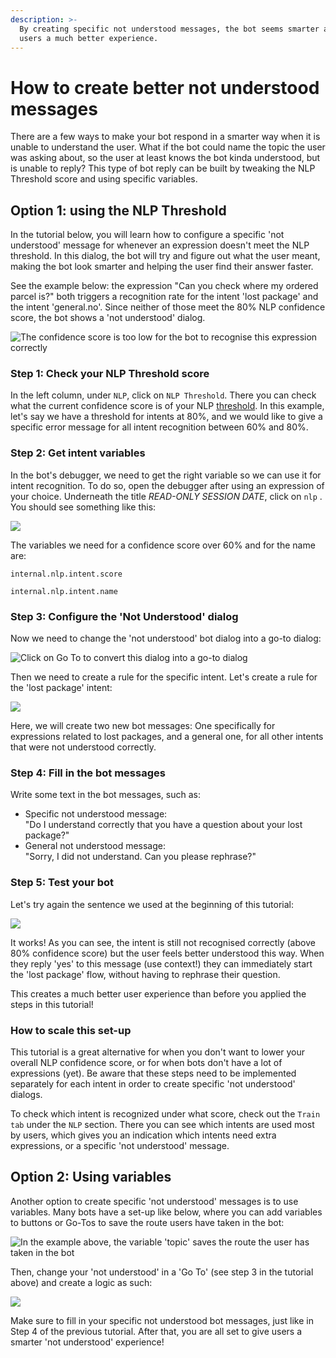 ```yaml
---
description: >-
  By creating specific not understood messages, the bot seems smarter and gives
  users a much better experience.
---
```


# How to create better not understood messages

There are a few ways to make your bot respond in a smarter way when it is unable to understand the user. What if the bot could name the topic the user was asking about, so the user at least knows the bot kinda understood, but is unable to reply? This type of bot reply can be built by tweaking the NLP Threshold score and using specific variables.&#x20;

## Option 1: using the NLP Threshold

In the tutorial below, you will learn how to configure a specific 'not understood' message for whenever an expression doesn't meet the NLP threshold. In this dialog, the bot will try and figure out what the user meant, making the bot look smarter and helping the user find their answer faster.

See the example below: the expression "Can you check where my ordered parcel is?" both triggers a recognition rate for the intent 'lost package' and the intent 'general.no'. Since neither of those meet the 80% NLP confidence score, the bot shows a 'not understood' dialog.

![The confidence score is too low for the bot to recognise this expression correctly](<../../.gitbook/assets/image (484).png>)

### Step 1: Check your NLP Threshold score

In the left column, under `NLP`, click on `NLP Threshold`. There you can check what the current confidence score is of your NLP [threshold](https://docs.chatlayer.ai/understanding-users/natural-language-processing-nlp/settings). In this example, let's say we have a threshold for intents at 80%, and we would like to give a specific error message for all intent recognition between 60% and 80%.

### Step 2: Get intent variables

In the bot's debugger, we need to get the right variable so we can use it for intent recognition. To do so, open the debugger after using an expression of your choice. Underneath the title _READ-ONLY SESSION DATE_, click on `nlp` . You should see something like this:

![](<../../.gitbook/assets/image (483).png>)

The variables we need for a confidence score over 60% and for the name are:

`internal.nlp.intent.score`

`internal.nlp.intent.name`

### Step 3: Configure the 'Not Understood' dialog

Now we need to change the 'not understood' bot dialog into a go-to dialog:

![Click on Go To to convert this dialog into a go-to dialog](<../../.gitbook/assets/image (486).png>)

Then we need to create a rule for the specific intent. Let's create a rule for the 'lost package' intent:

![](<../../.gitbook/assets/image (482).png>)

Here, we will create two new bot messages: One specifically for expressions related to lost packages, and a general one, for all other intents that were not understood correctly.

### Step 4: Fill in the bot messages

Write some text in the bot messages, such as:

* Specific not understood message: \
  "Do I understand correctly that you have a question about your lost package?"
* General not understood message: \
  "Sorry, I did not understand. Can you please rephrase?"

### Step 5: Test your bot

Let's try again the sentence we used at the beginning of this tutorial:

![](<../../.gitbook/assets/image (485).png>)

It works! As you can see, the intent is still not recognised correctly (above 80% confidence score) but the user feels better understood this way. When they reply 'yes' to this message (use context!) they can immediately start the 'lost package' flow, without having to rephrase their question.&#x20;

This creates a much better user experience than before you applied the steps in this tutorial!&#x20;

### How to scale this set-up

This tutorial is a great alternative for when you don't want to lower your overall NLP confidence score, or for when bots don't have a lot of expressions (yet). Be aware that these steps need to be implemented separately for each intent in order to create specific 'not understood' dialogs.&#x20;

To check which intent is recognized under what score, check out the `Train tab` under the `NLP` section. There you can see which intents are used most by users, which gives you an indication which intents need extra expressions, or a specific 'not understood' message.



## Option 2: Using variables

Another option to create specific 'not understood' messages is to use variables. Many bots have a set-up like below, where you can add variables to buttons or Go-Tos to save the route users have taken in the bot:

![In the example above, the variable 'topic' saves the route the user has taken in the bot](<../../.gitbook/assets/image (686) (1) (1) (1).png>)



Then, change your 'not understood' in a 'Go To' (see step 3 in the tutorial above) and create a logic as such:

![](<../../.gitbook/assets/image (670) (1).png>)

Make sure to fill in your specific not understood bot messages, just like in Step 4 of the previous tutorial. After that, you are all set to give users a smarter 'not understood'  experience!
